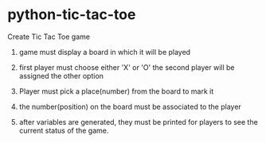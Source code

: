 # python-tic-tac-toe
Create Tic Tac Toe game

1. game must display a board in which it will be played
2. first player must choose either 'X' or 'O' the second player will be assigned the other option

3. Player must pick a place(number) from the board to mark it
4. the number(position) on the board must be associated to the player

5. after variables are generated, they must be printed for players to see the current status of the game. 
